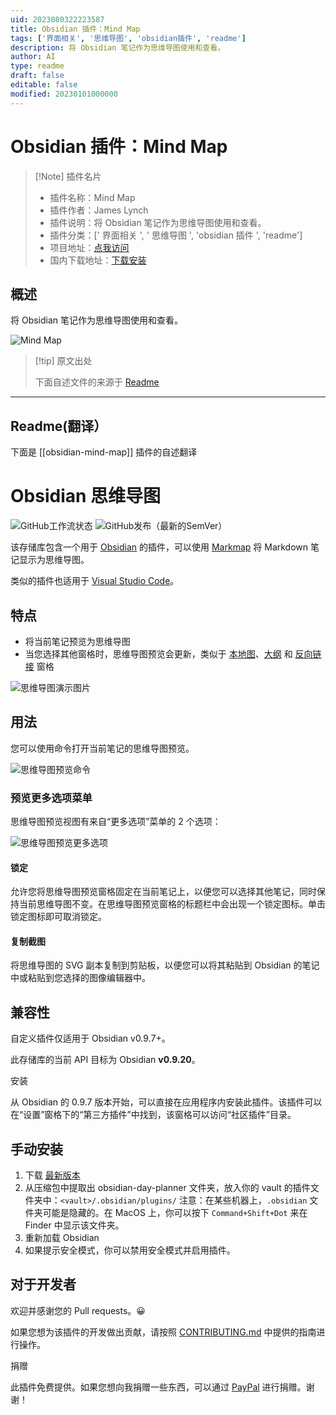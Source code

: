 ```yaml
---
uid: 2023080322223587
title: Obsidian 插件：Mind Map
tags: ['界面相关', '思维导图', 'obsidian插件', 'readme']
description: 将 Obsidian 笔记作为思维导图使用和查看。
author: AI
type: readme
draft: false
editable: false
modified: 20230101000000
---
```


# Obsidian 插件：Mind Map

> [!Note] 插件名片
> - 插件名称：Mind Map
> - 插件作者：James Lynch
> - 插件说明：将 Obsidian 笔记作为思维导图使用和查看。
> - 插件分类：[' 界面相关 ', ' 思维导图 ', 'obsidian 插件 ', 'readme']
> - 项目地址：[点我访问](https://github.com/lynchjames/obsidian-mind-map)
> - 国内下载地址：[下载安装](https://pkmer.cn/products/plugin/pluginMarket/?obsidian-mind-map)

## 概述

将 Obsidian 笔记作为思维导图使用和查看。

![Mind Map](https://cdn.pkmer.cn/covers/obsidian-mind-map.png!pkmer)

> [!tip] 原文出处
>
>下面自述文件的来源于 [Readme](https://ghproxy.net/https://raw.githubusercontent.com/lynchjames/obsidian-mind-map/main/README.md)

---

## Readme(翻译）

下面是 [[obsidian-mind-map]] 插件的自述翻译

# Obsidian 思维导图

![GitHub工作流状态](https://img.shields.io/github/workflow/status/lynchjames/obsidian-mind-map/Release%20Build?logo=github&style=for-the-badge) ![GitHub发布（最新的SemVer）](https://img.shields.io/github/v/release/lynchjames/obsidian-mind-map?style=for-the-badge&sort=semver)

该存储库包含一个用于 [Obsidian](https://obsidian.md/) 的插件，可以使用 [Markmap](https://markmap.js.org/) 将 Markdown 笔记显示为思维导图。

类似的插件也适用于 [Visual Studio Code](https://marketplace.visualstudio.com/items?itemName=gera2ld.markmap-vscode)。

## 特点

- 将当前笔记预览为思维导图
- 当您选择其他窗格时，思维导图预览会更新，类似于 [本地图](https://forum.obsidian.md/t/how-to-open-a-local-graph-view-pane-on-the-right-sidebar/7190)、[大纲](https://publish.obsidian.md/help/Plugins/Outline) 和 [反向链接](https://publish.obsidian.md/help/Plugins/Backlinks) 窗格

![思维导图演示图片](https://raw.githubusercontent.com/lynchjames/obsidian-mind-map/main/images/mind-map-demo.png)

## 用法

您可以使用命令打开当前笔记的思维导图预览。

![思维导图预览命令](https://raw.githubusercontent.com/lynchjames/obsidian-mind-map/main/images/mind-map-preview-command.png)

### 预览更多选项菜单

思维导图预览视图有来自“更多选项”菜单的 2 个选项：

![思维导图预览更多选项](https://raw.githubusercontent.com/lynchjames/obsidian-mind-map/main/images/mind-map-view-more-options.png)

#### 锁定

允许您将思维导图预览窗格固定在当前笔记上，以便您可以选择其他笔记，同时保持当前思维导图不变。在思维导图预览窗格的标题栏中会出现一个锁定图标。单击锁定图标即可取消锁定。

#### 复制截图

将思维导图的 SVG 副本复制到剪贴板，以便您可以将其粘贴到 Obsidian 的笔记中或粘贴到您选择的图像编辑器中。

## 兼容性

自定义插件仅适用于 Obsidian v0.9.7+。

此存储库的当前 API 目标为 Obsidian **v0.9.20**。

安装

从 Obsidian 的 0.9.7 版本开始，可以直接在应用程序内安装此插件。该插件可以在“设置”窗格下的“第三方插件”中找到，该窗格可以访问“社区插件”目录。

## 手动安装

1. 下载 [最新版本](https://github.com/lynchjames/obsidian-mind-map/releases/latest)
2. 从压缩包中提取出 obsidian-day-planner 文件夹，放入你的 vault 的插件文件夹中：`<vault>/.obsidian/plugins/`
注意：在某些机器上，`.obsidian` 文件夹可能是隐藏的。在 MacOS 上，你可以按下 `Command+Shift+Dot` 来在 Finder 中显示该文件夹。
3. 重新加载 Obsidian
4. 如果提示安全模式，你可以禁用安全模式并启用插件。

## 对于开发者

欢迎并感谢您的 Pull requests。😀

如果您想为该插件的开发做出贡献，请按照 [CONTRIBUTING.md](CONTRIBUTING.md) 中提供的指南进行操作。

捐赠

此插件免费提供。如果您想向我捐赠一些东西，可以通过 [PayPal](https://paypal.me/lynchjames2020) 进行捐赠。谢谢！
